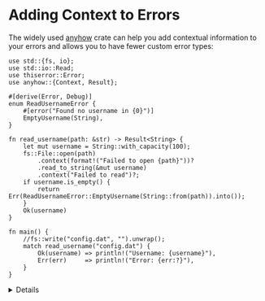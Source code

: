 # Adding Context to Errors

The widely used [anyhow](https://docs.rs/anyhow/) crate can help you add
contextual information to your errors and allows you to have fewer
custom error types:

```rust,editable,compile_fail
use std::{fs, io};
use std::io::Read;
use thiserror::Error;
use anyhow::{Context, Result};

#[derive(Error, Debug)]
enum ReadUsernameError {
    #[error("Found no username in {0}")]
    EmptyUsername(String),
}

fn read_username(path: &str) -> Result<String> {
    let mut username = String::with_capacity(100);
    fs::File::open(path)
        .context(format!("Failed to open {path}"))?
        .read_to_string(&mut username)
        .context("Failed to read")?;
    if username.is_empty() {
        return Err(ReadUsernameError::EmptyUsername(String::from(path)).into());
    }
    Ok(username)
}

fn main() {
    //fs::write("config.dat", "").unwrap();
    match read_username("config.dat") {
        Ok(username) => println!("Username: {username}"),
        Err(err)     => println!("Error: {err:?}"),
    }
}
```

<details>

* `anyhow::Result<T>` is generic and it can hold any `Error` implementation without changing the type signature.
* Actual error type inside of it can be extracted for examination if necessary.
* Functionality provided by `anyhow::Result<T>` may be familiar to Go developers, as it provides similar usage patterns and ergonomics
  of `(T, error)` from Go. 

</details>
